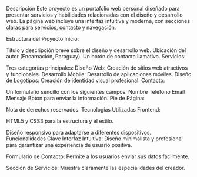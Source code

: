 Descripción
Este proyecto es un portafolio web personal diseñado para presentar servicios y habilidades relacionadas con el diseño y desarrollo web. La página web incluye una interfaz intuitiva y moderna, con secciones claras para servicios, contacto y navegación.

Estructura del Proyecto
Inicio:

Título y descripción breve sobre el diseño y desarrollo web.
Ubicación del autor (Encarnación, Paraguay).
Un botón de contacto llamativo.
Servicios:

Tres categorías principales:
Diseño Web: Creación de sitios web atractivos y funcionales.
Desarrollo Mobile: Desarrollo de aplicaciones móviles.
Diseño de Logotipos: Creación de identidad visual profesional.
Contacto:

Un formulario sencillo con los siguientes campos:
Nombre
Teléfono
Email
Mensaje
Botón para enviar la información.
Pie de Página:

Nota de derechos reservados.
Tecnologías Utilizadas
Frontend:

HTML5 y CSS3 para la estructura y el estilo.

Diseño responsivo para adaptarse a diferentes dispositivos.
Funcionalidades Clave
Interfaz Intuitiva: Diseño minimalista y profesional para garantizar una experiencia de usuario positiva.

Formulario de Contacto: Permite a los usuarios enviar sus datos fácilmente.

Sección de Servicios: Muestra claramente las especialidades del creador.
